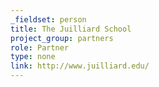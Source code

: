 ```yaml
---
_fieldset: person
title: The Juilliard School
project_group: partners
role: Partner
type: none
link: http://www.juilliard.edu/
---
```

